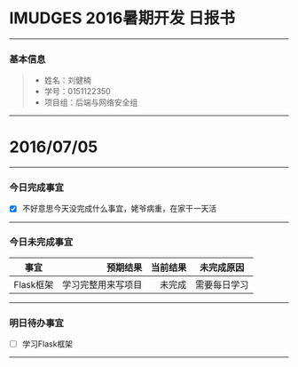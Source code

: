 # IMUDGES 2016暑期开发 日报书

-------


### 基本信息
> * 姓名：刘健楠
> * 学号：0151122350
> * 项目组：后端与网络安全组

-------


# 2016/07/05

-------

### 今日完成事宜
- [x]  不好意思今天没完成什么事宜，姥爷病重，在家干一天活

-----
### 今日未完成事宜


| 事宜     |预期结果| 当前结果  | 未完成原因   | 
| --------   | -----:  | -----:  | :----:  |
| Flask框架     | 学习完整用来写项目    | 未完成   | 需要每日学习   | 


------
### 明日待办事宜
- [ ] 学习Flask框架

-------
